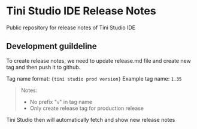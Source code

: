 # Tini Studio IDE Release Notes

Public repository for release notes of Tini Studio IDE

## Development guildeline

To create release notes, we need to update release.md file and create new tag and then push it to github.

Tag name format: `{tini studio prod version}` 
Example tag name: `1.35` 

> Notes: 
> * No prefix "`v`" in tag name
> * Only create release tag for production release

Tini Studio then will automatically fetch and show new release notes